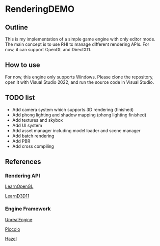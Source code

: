 # RenderingDEMO

## Outline
This is my implementation of a simple game engine with only editor mode. The main concept is to use RHI to manage different rendering APIs. For now, it can support OpenGL and DirectX11.

## How to use
For now, this engine only supports Windows. Please clone the repository, open it with Visual Studio 2022, and run the source code in Visual Studio.

## TODO list
- Add camera system which supports 3D rendering (finished)
- Add phong lighting and shadow mapping (phong lighting finished)
- Add textures and skybox
- Add UI system
- Add asset manager including model loader and scene manager
- Add batch rendering
- Add PBR
- Add cross compiling

## References

### Rendering API
[LearnOpenGL](https://learnopengl.com/Getting-started/OpenGL)

[LearnD3D11](https://graphicsprogramming.github.io/learnd3d11/1-introduction/1-1-getting-started/1-1-0-overview/)

### Engine Framework
[UnrealEngine](https://github.com/folgerwang/UnrealEngine)

[Piccolo](https://github.com/BoomingTech/Piccolo)

[Hazel](https://github.com/TheCherno/Hazel)